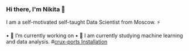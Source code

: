### Hi there, I'm Nikita 👋 


I am a self-motivated self-taught Data Scientist from Moscow. ⚡

 • 🔭 I’m currently working on
 • 🌱 I am currently studying machine learning and data analysis.
#[crux-ports Installation](https://github.com/Non1ce/Neural-Network-Model#installation)
<!--
**Non1ce/Non1ce** is a ✨ _special_ ✨ repository because its `README.md` (this file) appears on your GitHub profile.

Here are some ideas to get you started:

- 🔭 I’m currently working on ...
- 🌱 I am currently studying machine learning and data analysis.
- 👯 I’m looking to collaborate on ...
- 🤔 I’m looking for help with ...
- 💬 Ask me about ...
- 📫 How to reach me: ...
- 😄 Pronouns: ...
- ⚡ Fun fact: ...
-->
